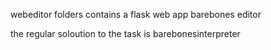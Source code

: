 webeditor folders contains a flask web app barebones editor

the regular soloution to the task is barebonesinterpreter
